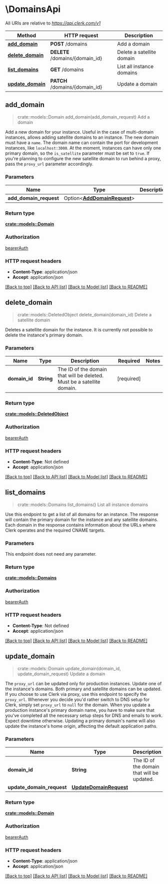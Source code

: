 # \DomainsApi

All URIs are relative to *https://api.clerk.com/v1*

Method | HTTP request | Description
------------- | ------------- | -------------
[**add_domain**](DomainsApi.md#add_domain) | **POST** /domains | Add a domain
[**delete_domain**](DomainsApi.md#delete_domain) | **DELETE** /domains/{domain_id} | Delete a satellite domain
[**list_domains**](DomainsApi.md#list_domains) | **GET** /domains | List all instance domains
[**update_domain**](DomainsApi.md#update_domain) | **PATCH** /domains/{domain_id} | Update a domain



## add_domain

> crate::models::Domain add_domain(add_domain_request)
Add a domain

Add a new domain for your instance. Useful in the case of multi-domain instances, allows adding satellite domains to an instance. The new domain must have a `name`. The domain name can contain the port for development instances, like `localhost:3000`. At the moment, instances can have only one primary domain, so the `is_satellite` parameter must be set to `true`. If you're planning to configure the new satellite domain to run behind a proxy, pass the `proxy_url` parameter accordingly.

### Parameters


Name | Type | Description  | Required | Notes
------------- | ------------- | ------------- | ------------- | -------------
**add_domain_request** | Option<[**AddDomainRequest**](AddDomainRequest.md)> |  |  |

### Return type

[**crate::models::Domain**](Domain.md)

### Authorization

[bearerAuth](../README.md#bearerAuth)

### HTTP request headers

- **Content-Type**: application/json
- **Accept**: application/json

[[Back to top]](#) [[Back to API list]](../README.md#documentation-for-api-endpoints) [[Back to Model list]](../README.md#documentation-for-models) [[Back to README]](../README.md)


## delete_domain

> crate::models::DeletedObject delete_domain(domain_id)
Delete a satellite domain

Deletes a satellite domain for the instance. It is currently not possible to delete the instance's primary domain.

### Parameters


Name | Type | Description  | Required | Notes
------------- | ------------- | ------------- | ------------- | -------------
**domain_id** | **String** | The ID of the domain that will be deleted. Must be a satellite domain. | [required] |

### Return type

[**crate::models::DeletedObject**](DeletedObject.md)

### Authorization

[bearerAuth](../README.md#bearerAuth)

### HTTP request headers

- **Content-Type**: Not defined
- **Accept**: application/json

[[Back to top]](#) [[Back to API list]](../README.md#documentation-for-api-endpoints) [[Back to Model list]](../README.md#documentation-for-models) [[Back to README]](../README.md)


## list_domains

> crate::models::Domains list_domains()
List all instance domains

Use this endpoint to get a list of all domains for an instance. The response will contain the primary domain for the instance and any satellite domains. Each domain in the response contains information about the URLs where Clerk operates and the required CNAME targets.

### Parameters

This endpoint does not need any parameter.

### Return type

[**crate::models::Domains**](Domains.md)

### Authorization

[bearerAuth](../README.md#bearerAuth)

### HTTP request headers

- **Content-Type**: Not defined
- **Accept**: application/json

[[Back to top]](#) [[Back to API list]](../README.md#documentation-for-api-endpoints) [[Back to Model list]](../README.md#documentation-for-models) [[Back to README]](../README.md)


## update_domain

> crate::models::Domain update_domain(domain_id, update_domain_request)
Update a domain

The `proxy_url` can be updated only for production instances. Update one of the instance's domains. Both primary and satellite domains can be updated. If you choose to use Clerk via proxy, use this endpoint to specify the `proxy_url`. Whenever you decide you'd rather switch to DNS setup for Clerk, simply set `proxy_url` to `null` for the domain. When you update a production instance's primary domain name, you have to make sure that you've completed all the necessary setup steps for DNS and emails to work. Expect downtime otherwise. Updating a primary domain's name will also update the instance's home origin, affecting the default application paths.

### Parameters


Name | Type | Description  | Required | Notes
------------- | ------------- | ------------- | ------------- | -------------
**domain_id** | **String** | The ID of the domain that will be updated. | [required] |
**update_domain_request** | [**UpdateDomainRequest**](UpdateDomainRequest.md) |  | [required] |

### Return type

[**crate::models::Domain**](Domain.md)

### Authorization

[bearerAuth](../README.md#bearerAuth)

### HTTP request headers

- **Content-Type**: application/json
- **Accept**: application/json

[[Back to top]](#) [[Back to API list]](../README.md#documentation-for-api-endpoints) [[Back to Model list]](../README.md#documentation-for-models) [[Back to README]](../README.md)

